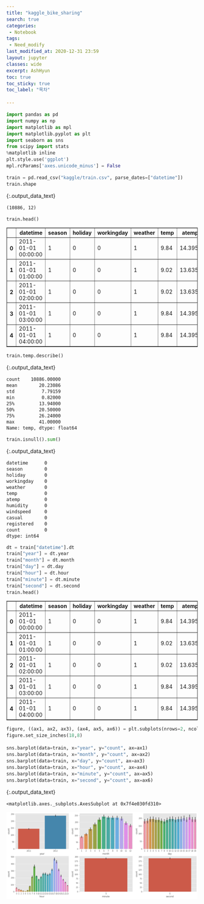 ```yaml
---
title: "kaggle_bike_sharing"
search: true
categories:
 - Notebook
tags:
 - Need_modify
last_modified_at: 2020-12-31 23:59
layout: jupyter
classes: wide
excerpt: AshHyun
toc: true
toc_sticky: true
toc_label: "목차"

---
```

<div class="prompt input_prompt">
</div>

<div class="input_area" markdown="1">

```python
import pandas as pd
import numpy as np
import matplotlib as mpl
import matplotlib.pyplot as plt
import seaborn as sns
from scipy import stats
%matplotlib inline
plt.style.use('ggplot')
mpl.rcParams['axes.unicode_minus'] = False
```

</div>

<div class="prompt input_prompt">
</div>

<div class="input_area" markdown="1">

```python
train = pd.read_csv("kaggle/train.csv", parse_dates=["datetime"])
train.shape
```

</div>




{:.output_data_text}

```
(10886, 12)
```



<div class="prompt input_prompt">
</div>

<div class="input_area" markdown="1">

```python
train.head()
```

</div>




<div markdown="0">
<div>
<style scoped>
    .dataframe tbody tr th:only-of-type {
        vertical-align: middle;
    }

    .dataframe tbody tr th {
        vertical-align: top;
    }

    .dataframe thead th {
        text-align: right;
    }
</style>
<table border="1" class="dataframe">
  <thead>
    <tr style="text-align: right;">
      <th></th>
      <th>datetime</th>
      <th>season</th>
      <th>holiday</th>
      <th>workingday</th>
      <th>weather</th>
      <th>temp</th>
      <th>atemp</th>
      <th>humidity</th>
      <th>windspeed</th>
      <th>casual</th>
      <th>registered</th>
      <th>count</th>
    </tr>
  </thead>
  <tbody>
    <tr>
      <th>0</th>
      <td>2011-01-01 00:00:00</td>
      <td>1</td>
      <td>0</td>
      <td>0</td>
      <td>1</td>
      <td>9.84</td>
      <td>14.395</td>
      <td>81</td>
      <td>0.0</td>
      <td>3</td>
      <td>13</td>
      <td>16</td>
    </tr>
    <tr>
      <th>1</th>
      <td>2011-01-01 01:00:00</td>
      <td>1</td>
      <td>0</td>
      <td>0</td>
      <td>1</td>
      <td>9.02</td>
      <td>13.635</td>
      <td>80</td>
      <td>0.0</td>
      <td>8</td>
      <td>32</td>
      <td>40</td>
    </tr>
    <tr>
      <th>2</th>
      <td>2011-01-01 02:00:00</td>
      <td>1</td>
      <td>0</td>
      <td>0</td>
      <td>1</td>
      <td>9.02</td>
      <td>13.635</td>
      <td>80</td>
      <td>0.0</td>
      <td>5</td>
      <td>27</td>
      <td>32</td>
    </tr>
    <tr>
      <th>3</th>
      <td>2011-01-01 03:00:00</td>
      <td>1</td>
      <td>0</td>
      <td>0</td>
      <td>1</td>
      <td>9.84</td>
      <td>14.395</td>
      <td>75</td>
      <td>0.0</td>
      <td>3</td>
      <td>10</td>
      <td>13</td>
    </tr>
    <tr>
      <th>4</th>
      <td>2011-01-01 04:00:00</td>
      <td>1</td>
      <td>0</td>
      <td>0</td>
      <td>1</td>
      <td>9.84</td>
      <td>14.395</td>
      <td>75</td>
      <td>0.0</td>
      <td>0</td>
      <td>1</td>
      <td>1</td>
    </tr>
  </tbody>
</table>
</div>
</div>



<div class="prompt input_prompt">
</div>

<div class="input_area" markdown="1">

```python
train.temp.describe()
```

</div>




{:.output_data_text}

```
count    10886.00000
mean        20.23086
std          7.79159
min          0.82000
25%         13.94000
50%         20.50000
75%         26.24000
max         41.00000
Name: temp, dtype: float64
```



<div class="prompt input_prompt">
</div>

<div class="input_area" markdown="1">

```python
train.isnull().sum()
```

</div>




{:.output_data_text}

```
datetime      0
season        0
holiday       0
workingday    0
weather       0
temp          0
atemp         0
humidity      0
windspeed     0
casual        0
registered    0
count         0
dtype: int64
```



<div class="prompt input_prompt">
</div>

<div class="input_area" markdown="1">

```python
dt = train["datetime"].dt
train["year"] = dt.year
train["month"] = dt.month
train["day"] = dt.day
train["hour"] = dt.hour
train["minute"] = dt.minute
train["second"] = dt.second
train.head()
```

</div>




<div markdown="0">
<div>
<style scoped>
    .dataframe tbody tr th:only-of-type {
        vertical-align: middle;
    }

    .dataframe tbody tr th {
        vertical-align: top;
    }

    .dataframe thead th {
        text-align: right;
    }
</style>
<table border="1" class="dataframe">
  <thead>
    <tr style="text-align: right;">
      <th></th>
      <th>datetime</th>
      <th>season</th>
      <th>holiday</th>
      <th>workingday</th>
      <th>weather</th>
      <th>temp</th>
      <th>atemp</th>
      <th>humidity</th>
      <th>windspeed</th>
      <th>casual</th>
      <th>registered</th>
      <th>count</th>
      <th>year</th>
      <th>month</th>
      <th>day</th>
      <th>hour</th>
      <th>minute</th>
      <th>second</th>
    </tr>
  </thead>
  <tbody>
    <tr>
      <th>0</th>
      <td>2011-01-01 00:00:00</td>
      <td>1</td>
      <td>0</td>
      <td>0</td>
      <td>1</td>
      <td>9.84</td>
      <td>14.395</td>
      <td>81</td>
      <td>0.0</td>
      <td>3</td>
      <td>13</td>
      <td>16</td>
      <td>2011</td>
      <td>1</td>
      <td>1</td>
      <td>0</td>
      <td>0</td>
      <td>0</td>
    </tr>
    <tr>
      <th>1</th>
      <td>2011-01-01 01:00:00</td>
      <td>1</td>
      <td>0</td>
      <td>0</td>
      <td>1</td>
      <td>9.02</td>
      <td>13.635</td>
      <td>80</td>
      <td>0.0</td>
      <td>8</td>
      <td>32</td>
      <td>40</td>
      <td>2011</td>
      <td>1</td>
      <td>1</td>
      <td>1</td>
      <td>0</td>
      <td>0</td>
    </tr>
    <tr>
      <th>2</th>
      <td>2011-01-01 02:00:00</td>
      <td>1</td>
      <td>0</td>
      <td>0</td>
      <td>1</td>
      <td>9.02</td>
      <td>13.635</td>
      <td>80</td>
      <td>0.0</td>
      <td>5</td>
      <td>27</td>
      <td>32</td>
      <td>2011</td>
      <td>1</td>
      <td>1</td>
      <td>2</td>
      <td>0</td>
      <td>0</td>
    </tr>
    <tr>
      <th>3</th>
      <td>2011-01-01 03:00:00</td>
      <td>1</td>
      <td>0</td>
      <td>0</td>
      <td>1</td>
      <td>9.84</td>
      <td>14.395</td>
      <td>75</td>
      <td>0.0</td>
      <td>3</td>
      <td>10</td>
      <td>13</td>
      <td>2011</td>
      <td>1</td>
      <td>1</td>
      <td>3</td>
      <td>0</td>
      <td>0</td>
    </tr>
    <tr>
      <th>4</th>
      <td>2011-01-01 04:00:00</td>
      <td>1</td>
      <td>0</td>
      <td>0</td>
      <td>1</td>
      <td>9.84</td>
      <td>14.395</td>
      <td>75</td>
      <td>0.0</td>
      <td>0</td>
      <td>1</td>
      <td>1</td>
      <td>2011</td>
      <td>1</td>
      <td>1</td>
      <td>4</td>
      <td>0</td>
      <td>0</td>
    </tr>
  </tbody>
</table>
</div>
</div>



<div class="prompt input_prompt">
</div>

<div class="input_area" markdown="1">

```python
figure, ((ax1, ax2, ax3), (ax4, ax5, ax6)) = plt.subplots(nrows=2, ncols=3)
figure.set_size_inches(18,8)

sns.barplot(data=train, x="year", y="count", ax=ax1)
sns.barplot(data=train, x="month", y="count", ax=ax2)
sns.barplot(data=train, x="day", y="count", ax=ax3)
sns.barplot(data=train, x="hour", y="count", ax=ax4)
sns.barplot(data=train, x="minute", y="count", ax=ax5)
sns.barplot(data=train, x="second", y="count", ax=ax6)

```

</div>




{:.output_data_text}

```
<matplotlib.axes._subplots.AxesSubplot at 0x7f4e030fd310>
```




![png](/images/kaggle_bike_sharing_files/kaggle_bike_sharing_6_1.png)


<div class="prompt input_prompt">
</div>

<div class="input_area" markdown="1">

```python

```

</div>
